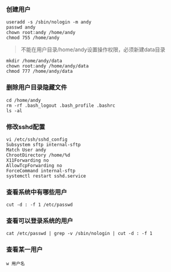 
### 创建用户
```
useradd -s /sbin/nologin -m andy
passwd andy
chown root:andy /home/andy
chmod 755 /home/andy
```
> 不能在用户目录/home/andy设置操作权限，必须新建data目录
```
mkdir /home/andy/data
chown root:andy /home/andy/data
chmod 777 /home/andy/data
```
### 删除用户目录隐藏文件
```
cd /home/andy
rm -rf .bash_logout .bash_profile .bashrc
ls -al
```
### 修改sshd配置
```
vi /etc/ssh/sshd_config
Subsystem sftp internal-sftp
Match User andy
ChrootDirectory /home/%d
X11Forwarding no
AllowTcpForwarding no
ForceCommand internal-sftp
systemctl restart sshd.service
```

### 查看系统中有哪些用户
```
cut -d : -f 1 /etc/passwd
```
### 查看可以登录系统的用户
```
cat /etc/passwd | grep -v /sbin/nologin | cut -d : -f 1
```
### 查看某一用户
```
w 用户名
```